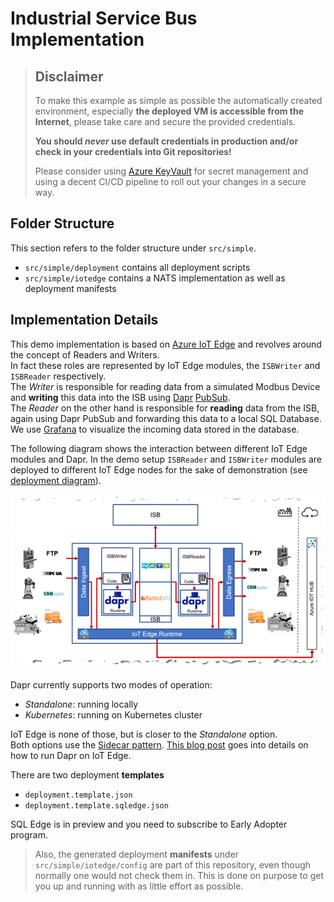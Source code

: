 # Industrial Service Bus Implementation

> ## Disclaimer
>
> To make this example as simple as possible the automatically created environment, especially __the deployed VM is accessible from the Internet__,  please take care and secure the provided credentials.
>
> __You should _never_ use default credentials in production and/or check in your credentials into Git repositories!__
>  
> Please consider using [Azure KeyVault](https://docs.microsoft.com/en-us/azure/key-vault/basic-concepts) for secret management and using a decent CI/CD pipeline to roll out your changes in a secure way.

## Folder Structure

This section refers to the folder structure under `src/simple`.

- `src/simple/deployment` contains all deployment scripts
- `src/simple/iotedge` contains a NATS implementation as well as deployment manifests

## Implementation Details

This demo implementation is based on [Azure IoT Edge](https://docs.microsoft.com/en-us/azure/iot-edge/about-iot-edge) and revolves around the concept of Readers and Writers.  
In fact these roles are represented by IoT Edge modules, the `ISBWriter` and `ISBReader` respectively.  
The _Writer_ is responsible for reading data from a simulated Modbus Device and __writing__ this data into the ISB using [Dapr](https://dapr.io/) [PubSub](https://github.com/dapr/samples/tree/master/4.pub-sub).  
The _Reader_ on the other hand is responsible for __reading__ data from the ISB, again using Dapr PubSub and forwarding this data to a local SQL Database.
We use [Grafana](https://grafana.com/) to visualize the incoming data stored in the database.

The following diagram shows the interaction between different IoT Edge modules and Dapr. In the demo setup `ISBReader` and `ISBWriter` modules are deployed to different IoT Edge nodes for the sake of demonstration (see [deployment diagram](deployment/img/deployment.PNG)).

![ISB Implementation with IoT Edge](../img/isb_iotedge1.png)

Dapr currently supports two modes of operation:

- _Standalone_: running locally
- _Kubernetes_: running on Kubernetes cluster

IoT Edge is none of those, but is closer to the _Standalone_ option.  
Both options use the [Sidecar pattern](https://docs.microsoft.com/en-us/azure/architecture/patterns/sidecar). [This blog post](https://medium.com/@vslepakov/dapr-on-azure-iot-edge-31c7020c8cda) goes into details on how to run Dapr on IoT Edge.  


There are two deployment __templates__ 

- `deployment.template.json`
- `deployment.template.sqledge.json`

SQL Edge is in preview and you need to subscribe to Early Adopter program.

> Also, the generated deployment __manifests__ under `src/simple/iotedge/config` are part of this repository, even though normally one would not check them in.
This is done on purpose to get you up and running with as little effort as possible.
